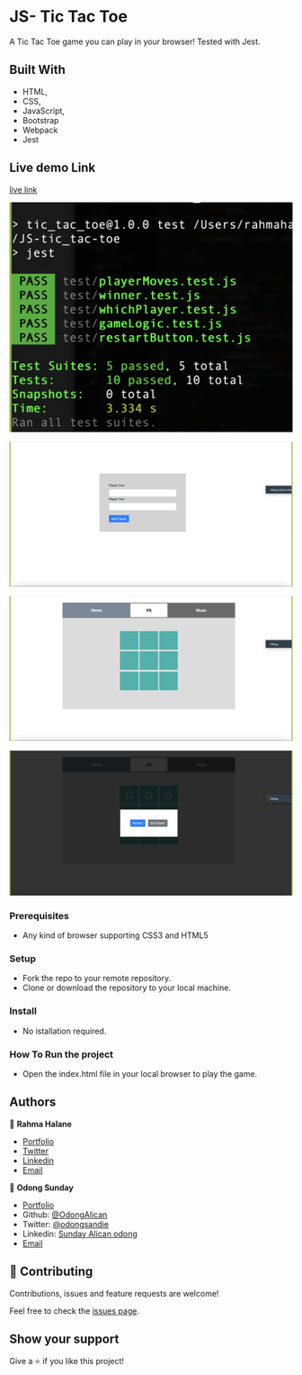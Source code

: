 # JS- Tic Tac Toe

A Tic Tac Toe game you can play in your browser! Tested with Jest.

## Built With

- HTML,
- CSS,
- JavaScript,
- Bootstrap
- Webpack
- Jest

## Live demo Link

[live link](https://raw.githack.com/imahnama/JS-tic_tac-toe/feature-factory-functions/index.html)

![Test](dist/images/4.png)

![Create Book](dist/images/1.png)

![Create Book](dist/images/2.png)

![Create Book](dist/images/3.png)

### Prerequisites

- Any kind of browser supporting CSS3 and HTML5

### Setup

- Fork the repo to your remote repository.
- Clone or download the repository to your local machine.

### Install

- No istallation required.

### How To Run the project

- Open the index.html file in your local browser to play the game.


## Authors

👤 **Rahma Halane**

- [Portfolio](https://raw.githack.com/imahnama/my-portfolio/develop/index.html)
- [Twitter](https://twitter.com/halane_rahma)
- [Linkedin](https://www.linkedin.com/in/rahmahalane/)
- [Email](mailto:Halane.rahma@gmail.com )

👤 **Odong Sunday**

- [Portfolio](https://odongsunday.netlify.app/)
- Github: [@OdongAlican](https://github.com/OdongAlican)
- Twitter: [@odongsandie](https://twitter.com/odongsandie)
- Linkedin: [Sunday Alican odong](https://www.linkedin.com/in/sunday-alican-odong/)
- [Email](mailto:sandieo.2020@gmail.com)


## 🤝 Contributing

Contributions, issues and feature requests are welcome!

Feel free to check the [issues page](https://github.com/imahnama/JS-tic_tac-toe/issues).

## Show your support

Give a ⭐️ if you like this project!
